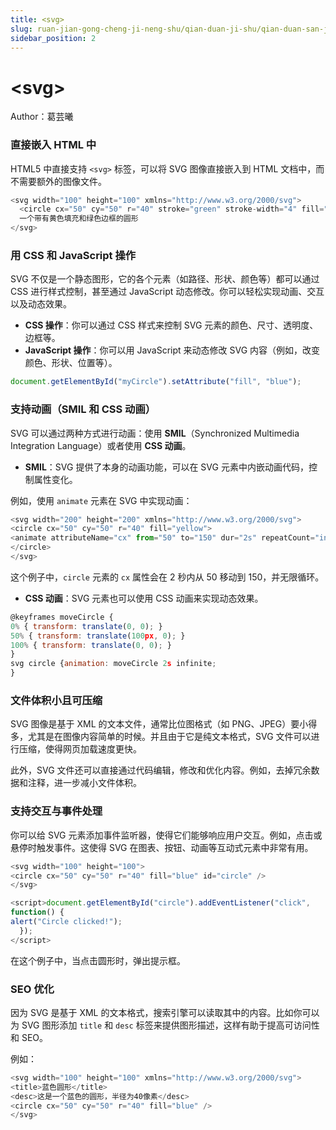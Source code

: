 ```yaml
---
title: <svg>
slug: ruan-jian-gong-cheng-ji-neng-shu/qian-duan-ji-shu/qian-duan-san-jian-tao/html5/svg/svg
sidebar_position: 2
---
```


# &lt;svg&gt;

Author：葛芸曦

### <b>直接嵌入 HTML 中</b>

HTML5 中直接支持 `<svg>` 标签，可以将 SVG 图像直接嵌入到 HTML 文档中，而不需要额外的图像文件。

```js
<svg width="100" height="100" xmlns="http://www.w3.org/2000/svg">
  <circle cx="50" cy="50" r="40" stroke="green" stroke-width="4" fill="yellow" />
  一个带有黄色填充和绿色边框的圆形
</svg>
```

### 用 CSS 和 JavaScript 操作

SVG 不仅是一个静态图形，它的各个元素（如路径、形状、颜色等）都可以通过 CSS 进行样式控制，甚至通过 JavaScript 动态修改。你可以轻松实现动画、交互以及动态效果。

- <b>CSS 操作</b>：你可以通过 CSS 样式来控制 SVG 元素的颜色、尺寸、透明度、边框等。
- <b>JavaScript 操作</b>：你可以用 JavaScript 来动态修改 SVG 内容（例如，改变颜色、形状、位置等）。

```js
document.getElementById("myCircle").setAttribute("fill", "blue");
```

### <b>支持动画（SMIL 和 CSS 动画）</b>

SVG 可以通过两种方式进行动画：使用 <b>SMIL</b>（Synchronized Multimedia Integration Language）或者使用 <b>CSS 动画</b>。

- <b>SMIL</b>：SVG 提供了本身的动画功能，可以在 SVG 元素中内嵌动画代码，控制属性变化。

例如，使用 `animate` 元素在 SVG 中实现动画：

```js
<svg width="200" height="200" xmlns="http://www.w3.org/2000/svg">
<circle cx="50" cy="50" r="40" fill="yellow">
<animate attributeName="cx" from="50" to="150" dur="2s" repeatCount="indefinite" />
</circle>
</svg>
```

这个例子中，`circle` 元素的 `cx` 属性会在 2 秒内从 50 移动到 150，并无限循环。

- <b>CSS 动画</b>：SVG 元素也可以使用 CSS 动画来实现动态效果。

```js
@keyframes moveCircle {
0% { transform: translate(0, 0); }
50% { transform: translate(100px, 0); }
100% { transform: translate(0, 0); }
}
svg circle {animation: moveCircle 2s infinite;
}
```

### <b>文件体积小且可压缩</b>

SVG 图像是基于 XML 的文本文件，通常比位图格式（如 PNG、JPEG）要小得多，尤其是在图像内容简单的时候。并且由于它是纯文本格式，SVG 文件可以进行压缩，使得网页加载速度更快。

此外，SVG 文件还可以直接通过代码编辑，修改和优化内容。例如，去掉冗余数据和注释，进一步减小文件体积。

### <b>支持交互与事件处理</b>

你可以给 SVG 元素添加事件监听器，使得它们能够响应用户交互。例如，点击或悬停时触发事件。这使得 SVG 在图表、按钮、动画等互动式元素中非常有用。

```js
<svg width="100" height="100">
<circle cx="50" cy="50" r="40" fill="blue" id="circle" />
</svg>

<script>document.getElementById("circle").addEventListener("click", 
function() {
alert("Circle clicked!");
  });
</script>
```

在这个例子中，当点击圆形时，弹出提示框。

### <b>SEO 优化</b>

因为 SVG 是基于 XML 的文本格式，搜索引擎可以读取其中的内容。比如你可以为 SVG 图形添加 `title` 和 `desc` 标签来提供图形描述，这样有助于提高可访问性和 SEO。

例如：

```js
<svg width="100" height="100" xmlns="http://www.w3.org/2000/svg">
<title>蓝色圆形</title>
<desc>这是一个蓝色的圆形，半径为40像素</desc>
<circle cx="50" cy="50" r="40" fill="blue" />
</svg>
```

